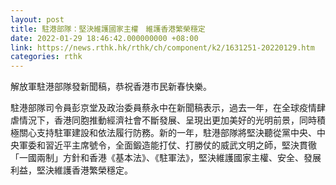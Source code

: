 ```yaml
---
layout: post
title: 駐港部隊：堅決維護國家主權　維護香港繁榮穩定
date: 2022-01-29 18:46:42.000000000 +08:00
link: https://news.rthk.hk/rthk/ch/component/k2/1631251-20220129.htm
categories: rthk
---
```


解放軍駐港部隊發新聞稿，恭祝香港市民新春快樂。

駐港部隊司令員彭京堂及政治委員蔡永中在新聞稿表示，過去一年，在全球疫情肆虐情況下，香港同胞推動經濟社會不斷發展、呈現出更加美好的光明前景，同時積極關心支持駐軍建設和依法履行防務。新的一年，駐港部隊將堅決聽從黨中央、中央軍委和習近平主席號令，全面鍛造能打仗、打勝仗的威武文明之師，堅決貫徹「一國兩制」方針和香港《基本法》、《駐軍法》，堅決維護國家主權、安全、發展利益，堅決維護香港繁榮穩定。
